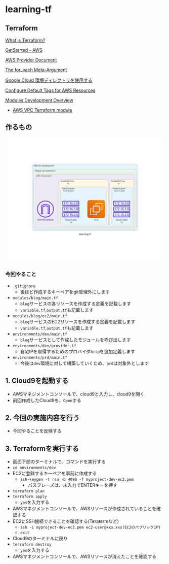 # learning-tf

## Terraform
[What is Terraform?](https://developer.hashicorp.com/terraform/intro)

[GetStarted - AWS](https://developer.hashicorp.com/terraform/tutorials/aws-get-started)

[AWS Provider Document](https://registry.terraform.io/providers/hashicorp/aws/latest/docs)

[The for_each Meta-Argument](https://developer.hashicorp.com/terraform/language/meta-arguments/for_each)

[Google Cloud 環境ディレクトリを使用する](https://cloud.google.com/docs/terraform/best-practices-for-terraform#environment-directories)

[Configure Default Tags for AWS Resources](https://developer.hashicorp.com/terraform/tutorials/aws/aws-default-tags)

[Modules Development Overview](https://developer.hashicorp.com/terraform/language/modules/develop)

- [AWS VPC Terraform module](https://registry.terraform.io/modules/terraform-aws-modules/vpc/aws/latest)

## 作るもの
![image](/img/learning-tf.png)

### 今回やること
- `.gitignore`
  - 後ほど作成するキーペアをgit管理外にします
- `modules/blog/main.tf`
  - `blog`サービスの各リソースを作成する定義を記載します
  - `variable.tf`,`output.tf`も記載します
- `modules/blog/ec2/main.tf`
  - `blog`サービスのEC2リソースを作成する定義を記載します
  - `variable.tf`,`output.tf`も記載します
- `environments/dev/main.tf`
  - `blog`サービスとして作成したモジュールを呼び出します
- `environments/dev/provider.tf`
  - 自宅IPを取得するためのプロバイダ`http`を追加定義します
- `environments/prd/main.tf`
  - 今後は`dev`環境に対して構築していくため、`prd`は対象外とします

## 1. Cloud9を起動する
- AWSマネジメントコンソールで、cloud9と入力し、cloud9を開く
- 前回作成したCloud9を、`Open`する

## 2. 今回の実施内容を行う
- 今回やることを反映する

## 3. Terraformを実行する
- 画面下部のターミナルで、コマンドを実行する
- `cd environments/dev`
- EC2に登録するキーペアを事前に作成する
  - `ssh-keygen -t rsa -b 4096 -f myproject-dev-ec2.pem`
    - パスフレーズは、未入力でENTERキーを押す
- `terraform plan`
- `terraform apply`
  - `yes`を入力する
- AWSマネジメントコンソールで、AWSリソースが作成されていることを確認する
- EC2にSSH接続できることを確認する(Teratermなど)
  - `ssh -i myproject-dev-ec2.pem ec2-user@xxx.xxx(EC2のパブリックIP)`
  - `exit`
- Cloud9のターミナルに戻り
- `terraform destroy`
  - `yes`を入力する
- AWSマネジメントコンソールで、AWSリソースが消えたことを確認する

